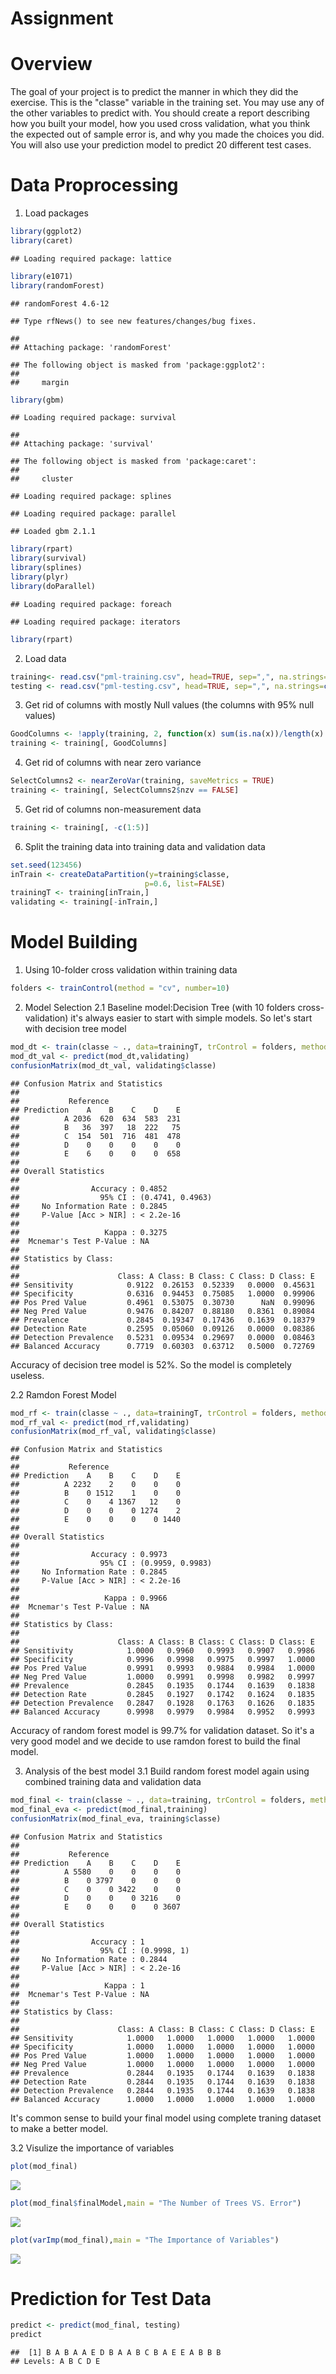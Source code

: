 # Assignment

# Overview

The goal of your project is to predict the manner in which they did the exercise. This is the "classe" variable in the training set. You may use any of the other variables to predict with. You should create a report describing how you built your model, how you used cross validation, what you think the expected out of sample error is, and why you made the choices you did. You will also use your prediction model to predict 20 different test cases.

# Data Proprocessing

1. Load packages

```r
library(ggplot2)
library(caret)
```

```
## Loading required package: lattice
```

```r
library(e1071)
library(randomForest)
```

```
## randomForest 4.6-12
```

```
## Type rfNews() to see new features/changes/bug fixes.
```

```
## 
## Attaching package: 'randomForest'
```

```
## The following object is masked from 'package:ggplot2':
## 
##     margin
```

```r
library(gbm)
```

```
## Loading required package: survival
```

```
## 
## Attaching package: 'survival'
```

```
## The following object is masked from 'package:caret':
## 
##     cluster
```

```
## Loading required package: splines
```

```
## Loading required package: parallel
```

```
## Loaded gbm 2.1.1
```

```r
library(rpart)
library(survival)
library(splines)
library(plyr)
library(doParallel)
```

```
## Loading required package: foreach
```

```
## Loading required package: iterators
```

```r
library(rpart)
```


2. Load data

```r
training<- read.csv("pml-training.csv", head=TRUE, sep=",", na.strings=c("NA","#DIV/0!","")) 
testing <- read.csv("pml-testing.csv", head=TRUE, sep=",", na.strings=c("NA","#DIV/0!",""))
```

3. Get rid of columns with mostly Null values (the columns with 95% null values)

```r
GoodColumns <- !apply(training, 2, function(x) sum(is.na(x))/length(x) > 0.95)
training <- training[, GoodColumns]
```

4. Get rid of columns with near zero variance

```r
SelectColumns2 <- nearZeroVar(training, saveMetrics = TRUE)
training <- training[, SelectColumns2$nzv == FALSE]
```

5. Get rid of columns non-measurement data

```r
training <- training[, -c(1:5)]
```

6. Split the training data into training data and validation data

```r
set.seed(123456)
inTrain <- createDataPartition(y=training$classe,
                              p=0.6, list=FALSE)
trainingT <- training[inTrain,]
validating <- training[-inTrain,]
```


# Model Building
1. Using 10-folder cross validation within training data

```r
folders <- trainControl(method = "cv", number=10)
```

2. Model Selection
2.1 Baseline model:Decision Tree (with 10 folders cross-validation)
it's always easier to start with simple models. So let's start with decision tree model

```r
mod_dt <- train(classe ~ ., data=trainingT, trControl = folders, method="rpart")
mod_dt_val <- predict(mod_dt,validating)
confusionMatrix(mod_dt_val, validating$classe)
```

```
## Confusion Matrix and Statistics
## 
##           Reference
## Prediction    A    B    C    D    E
##          A 2036  620  634  583  231
##          B   36  397   18  222   75
##          C  154  501  716  481  478
##          D    0    0    0    0    0
##          E    6    0    0    0  658
## 
## Overall Statistics
##                                           
##                Accuracy : 0.4852          
##                  95% CI : (0.4741, 0.4963)
##     No Information Rate : 0.2845          
##     P-Value [Acc > NIR] : < 2.2e-16       
##                                           
##                   Kappa : 0.3275          
##  Mcnemar's Test P-Value : NA              
## 
## Statistics by Class:
## 
##                      Class: A Class: B Class: C Class: D Class: E
## Sensitivity            0.9122  0.26153  0.52339   0.0000  0.45631
## Specificity            0.6316  0.94453  0.75085   1.0000  0.99906
## Pos Pred Value         0.4961  0.53075  0.30730      NaN  0.99096
## Neg Pred Value         0.9476  0.84207  0.88180   0.8361  0.89084
## Prevalence             0.2845  0.19347  0.17436   0.1639  0.18379
## Detection Rate         0.2595  0.05060  0.09126   0.0000  0.08386
## Detection Prevalence   0.5231  0.09534  0.29697   0.0000  0.08463
## Balanced Accuracy      0.7719  0.60303  0.63712   0.5000  0.72769
```
Accuracy of decision tree model is 52%. So the model is completely useless.

2.2 Ramdon Forest Model

```r
mod_rf <- train(classe ~ ., data=trainingT, trControl = folders, method="rf")
mod_rf_val <- predict(mod_rf,validating)
confusionMatrix(mod_rf_val, validating$classe)
```

```
## Confusion Matrix and Statistics
## 
##           Reference
## Prediction    A    B    C    D    E
##          A 2232    2    0    0    0
##          B    0 1512    1    0    0
##          C    0    4 1367   12    0
##          D    0    0    0 1274    2
##          E    0    0    0    0 1440
## 
## Overall Statistics
##                                           
##                Accuracy : 0.9973          
##                  95% CI : (0.9959, 0.9983)
##     No Information Rate : 0.2845          
##     P-Value [Acc > NIR] : < 2.2e-16       
##                                           
##                   Kappa : 0.9966          
##  Mcnemar's Test P-Value : NA              
## 
## Statistics by Class:
## 
##                      Class: A Class: B Class: C Class: D Class: E
## Sensitivity            1.0000   0.9960   0.9993   0.9907   0.9986
## Specificity            0.9996   0.9998   0.9975   0.9997   1.0000
## Pos Pred Value         0.9991   0.9993   0.9884   0.9984   1.0000
## Neg Pred Value         1.0000   0.9991   0.9998   0.9982   0.9997
## Prevalence             0.2845   0.1935   0.1744   0.1639   0.1838
## Detection Rate         0.2845   0.1927   0.1742   0.1624   0.1835
## Detection Prevalence   0.2847   0.1928   0.1763   0.1626   0.1835
## Balanced Accuracy      0.9998   0.9979   0.9984   0.9952   0.9993
```
Accuracy of random forest model is 99.7% for validation dataset. So it's a very good model and we decide to use ramdon forest to build the final model.

3. Analysis of the best model
3.1 Build random forest model again using combined training data and validation data

```r
mod_final <- train(classe ~ ., data=training, trControl = folders, method="rf")
mod_final_eva <- predict(mod_final,training)
confusionMatrix(mod_final_eva, training$classe)
```

```
## Confusion Matrix and Statistics
## 
##           Reference
## Prediction    A    B    C    D    E
##          A 5580    0    0    0    0
##          B    0 3797    0    0    0
##          C    0    0 3422    0    0
##          D    0    0    0 3216    0
##          E    0    0    0    0 3607
## 
## Overall Statistics
##                                      
##                Accuracy : 1          
##                  95% CI : (0.9998, 1)
##     No Information Rate : 0.2844     
##     P-Value [Acc > NIR] : < 2.2e-16  
##                                      
##                   Kappa : 1          
##  Mcnemar's Test P-Value : NA         
## 
## Statistics by Class:
## 
##                      Class: A Class: B Class: C Class: D Class: E
## Sensitivity            1.0000   1.0000   1.0000   1.0000   1.0000
## Specificity            1.0000   1.0000   1.0000   1.0000   1.0000
## Pos Pred Value         1.0000   1.0000   1.0000   1.0000   1.0000
## Neg Pred Value         1.0000   1.0000   1.0000   1.0000   1.0000
## Prevalence             0.2844   0.1935   0.1744   0.1639   0.1838
## Detection Rate         0.2844   0.1935   0.1744   0.1639   0.1838
## Detection Prevalence   0.2844   0.1935   0.1744   0.1639   0.1838
## Balanced Accuracy      1.0000   1.0000   1.0000   1.0000   1.0000
```
It's common sense to build your final model using complete traning dataset to make a better model. 

3.2 Visulize the importance of variables

```r
plot(mod_final)
```

![](Assignment_files/figure-html/unnamed-chunk-11-1.png)<!-- -->

```r
plot(mod_final$finalModel,main = "The Number of Trees VS. Error")
```

![](Assignment_files/figure-html/unnamed-chunk-11-2.png)<!-- -->

```r
plot(varImp(mod_final),main = "The Importance of Variables")
```

![](Assignment_files/figure-html/unnamed-chunk-11-3.png)<!-- -->


# Prediction for Test Data

```r
predict <- predict(mod_final, testing)
predict
```

```
##  [1] B A B A A E D B A A B C B A E E A B B B
## Levels: A B C D E
```
